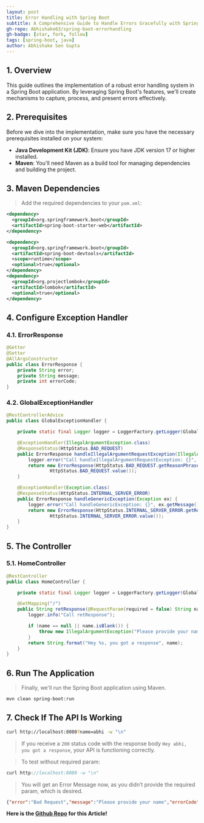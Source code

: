 ```yaml
---
layout: post
title: Error Handling with Spring Boot
subtitle: A Comprehensive Guide to Handle Errors Gracefully with Spring Boot
gh-repo: Abhishake63/spring-boot-errorhandling
gh-badge: [star, fork, follow]
tags: [spring-boot, java]
author: Abhishake Sen Gupta
---
```


## 1. Overview

This guide outlines the implementation of a robust error handling system in a Spring Boot application. By leveraging Spring Boot's features, we'll create mechanisms to capture, process, and present errors effectively.

## 2. Prerequisites

Before we dive into the implementation, make sure you have the necessary prerequisites installed on your system:

- **Java Development Kit (JDK)**: Ensure you have JDK version 17 or higher installed.
- **Maven**: You'll need Maven as a build tool for managing dependencies and building the project.

## 3. Maven Dependencies

> Add the required dependencies to your `pom.xml`:
>

```xml
<dependency>
  <groupId>org.springframework.boot</groupId>
  <artifactId>spring-boot-starter-web</artifactId>
</dependency>

<dependency>
  <groupId>org.springframework.boot</groupId>
  <artifactId>spring-boot-devtools</artifactId>
  <scope>runtime</scope>
  <optional>true</optional>
</dependency>
<dependency>
  <groupId>org.projectlombok</groupId>
  <artifactId>lombok</artifactId>
  <optional>true</optional>
</dependency>
```

## 4. Configure Exception Handler

### 4.1. ErrorResponse

```java
@Getter
@Setter
@AllArgsConstructor
public class ErrorResponse {
    private String error;
    private String message;
    private int errorCode;
}
```

### 4.2. GlobalExceptionHandler

```java
@RestControllerAdvice
public class GlobalExceptionHandler {

    private static final Logger logger = LoggerFactory.getLogger(GlobalExceptionHandler.class);

    @ExceptionHandler(IllegalArgumentException.class)
    @ResponseStatus(HttpStatus.BAD_REQUEST)
    public ErrorResponse handleIllegalArgumentRequestException(IllegalArgumentException ex) {
        logger.error("Call handleIllegalArgumentRequestException: {}", ex.getMessage());
        return new ErrorResponse(HttpStatus.BAD_REQUEST.getReasonPhrase(), ex.getMessage(),
                HttpStatus.BAD_REQUEST.value());
    }

    @ExceptionHandler(Exception.class)
    @ResponseStatus(HttpStatus.INTERNAL_SERVER_ERROR)
    public ErrorResponse handleGenericException(Exception ex) {
        logger.error("Call handleGenericException: {}", ex.getMessage());
        return new ErrorResponse(HttpStatus.INTERNAL_SERVER_ERROR.getReasonPhrase(), ex.getMessage(),
                HttpStatus.INTERNAL_SERVER_ERROR.value());
    }
}
```

## 5. The Controller

### 5.1. HomeController

```java
@RestController
public class HomeController {

    private static final Logger logger = LoggerFactory.getLogger(GlobalExceptionHandler.class);

    @GetMapping("/")
    public String retResponse(@RequestParam(required = false) String name) {
        logger.info("Call retResponse");

        if (name == null || name.isBlank()) {
            throw new IllegalArgumentException("Please provide your name");
        }
        return String.format("Hey %s, you got a response", name);
    }
}
```

## 6. Run The Application

> Finally, we'll run the Spring Boot application using Maven.
>

```bash
mvn clean spring-boot:run
```

## 7. Check If The API Is Working

```bash
curl http://localhost:8080?name=abhi -w "\n"
```

> If you receive a `200` status code with the response body `Hey abhi, you got a response`, your API is functioning correctly.
>

> To test without required param:
>

```java
curl http://localhost:8080 -w "\n"
```

> You will get an Error Message now, as you didn’t provide the required param, which is desired.
>

```json
{"error":"Bad Request","message":"Please provide your name","errorCode":400}
```



**Here is the [Github Repo](https://github.com/Abhishake63/spring-boot-errorhandling) for this Article!**